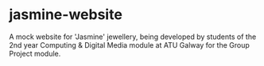 # jasmine-website
A mock website for 'Jasmine' jewellery, being developed by students of the 2nd year Computing & Digital Media module at ATU Galway for the Group Project module.
